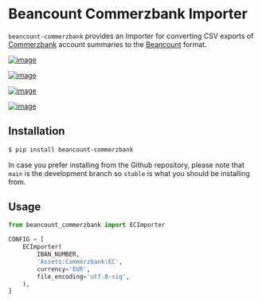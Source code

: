 # Beancount Commerzbank Importer

`beancount-commerzbank` provides an Importer for converting CSV exports of
[Commerzbank] account summaries to the [Beancount] format.

[![image](https://github.com/siddhantgoel/beancount-commerzbank/workflows/beancount-commerzbank/badge.svg)](https://github.com/siddhantgoel/beancount-commerzbank/workflows/beancount-commerzbank/badge.svg)

[![image](https://img.shields.io/pypi/v/beancount-commerzbank.svg)](https://pypi.python.org/pypi/beancount-commerzbank)

[![image](https://img.shields.io/pypi/pyversions/beancount-commerzbank.svg)](https://pypi.python.org/pypi/beancount-commerzbank)

[![image](https://img.shields.io/badge/code%20style-black-000000.svg)](https://github.com/psf/black)

## Installation

```bash
$ pip install beancount-commerzbank
```

In case you prefer installing from the Github repository, please note that
`main` is the development branch so `stable` is what you should be installing
from.

## Usage

```python
from beancount_commerzbank import ECImporter

CONFIG = [
    ECImporter(
        IBAN_NUMBER,
        'Assets:Commerzbank:EC',
        currency='EUR',
        file_encoding='utf-8-sig',
    ),
]
```

[Beancount]: http://furius.ca/beancount/
[Commerzbank]: https://www.commerzbank.de/
